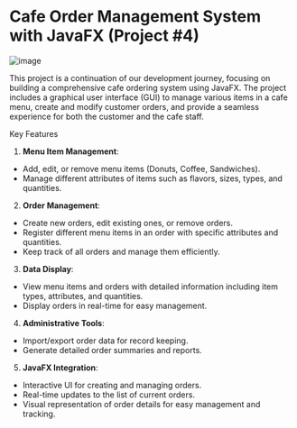 # Cafe Order Management System with JavaFX (Project #4)
![image](https://github.com/user-attachments/assets/4b0afaf1-99ff-4632-83d0-4ffbabd8cbe0)

This project is a continuation of our development journey, focusing on building a comprehensive cafe ordering system using JavaFX. The project includes a graphical user interface (GUI) to manage various items in a cafe menu, create and modify customer orders, and provide a seamless experience for both the customer and the cafe staff.

Key Features

1. **Menu Item Management**:
  - Add, edit, or remove menu items (Donuts, Coffee, Sandwiches).
  - Manage different attributes of items such as flavors, sizes, types, and quantities.
2. **Order Management**:
  - Create new orders, edit existing ones, or remove orders.
  - Register different menu items in an order with specific attributes and quantities.
  - Keep track of all orders and manage them efficiently.
3. **Data Display**:
  - View menu items and orders with detailed information including item types, attributes, and quantities.
  - Display orders in real-time for easy management.
4. **Administrative Tools**:
  - Import/export order data for record keeping.
  - Generate detailed order summaries and reports.
5. **JavaFX Integration**:
  - Interactive UI for creating and managing orders.
  - Real-time updates to the list of current orders.
  - Visual representation of order details for easy management and tracking.
